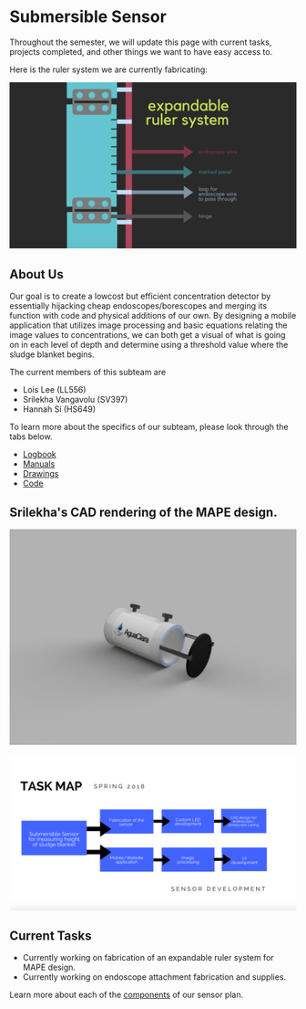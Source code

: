 # Submersible Sensor

Throughout the semester, we will update this page with current tasks, projects completed,
and other things we want to have easy access to.

Here is the ruler system we are currently fabricating:


![](./images/rulersystem.png)

## About Us

Our goal is to create a lowcost but efficient concentration detector by essentially hijacking 
cheap endoscopes/borescopes and merging its function with code and physical additions of our own.
By designing a mobile application that utilizes image processing and basic equations relating 
the image values to concentrations, we can both get a visual of what is going on in each level of depth
and determine using a threshold value where the sludge blanket begins.


The current members of this subteam are 

* Lois Lee (LL556) 
* Srilekha Vangavolu (SV397)
* Hannah Si (HS649)

To learn more about the specifics of our subteam, please look through the tabs below.


* [Logbook](./logs/logs.md)
* [Manuals](./manuals/manuals.md)
* [Drawings](./drawings/drawings.md)
* [Code](./code/code.md)



## Srilekha's CAD rendering of the MAPE design.
![MAPE extension cage](/drawings/MAPE_2018-Mar-10_11-59-06PM-000_CustomizedView19818279152.png) 


![](taskmap.jpg)

## Current Tasks

  - Currently working on fabrication of an expandable ruler system for MAPE design.
  - Currently working on endoscope attachment fabrication and supplies.
  

Learn more about each of the [components](./components/components.md) of our sensor plan.




